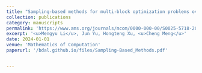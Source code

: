 ```yaml
---
title: "Sampling-based methods for multi-block optimization problems over transport polytopes(In press)"
collection: publications
category: manuscripts
permalink: 'https://www.ams.org/journals/mcom/0000-000-00/S0025-5718-2024-03989-3/'
excerpt: '<u>Mengyu Li</u>, Jun Yu, Hongteng Xu, <u>Cheng Meng</u>'
date: 2024-01-01
venue: 'Mathematics of Computation'
paperurl: '/bdal.github.io/files/Sampling-Based_Methods.pdf'


---
```


